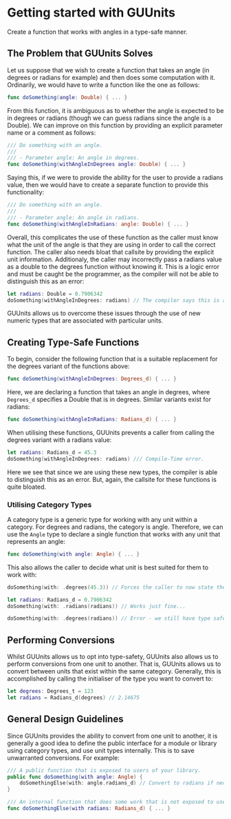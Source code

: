 # Getting started with GUUnits

Create a function that works with angles in a type-safe manner.

## The Problem that GUUnits Solves

Let us suppose that we wish to create a function that takes an angle (in degrees or radians for example) and then does some computation with it. Ordinarily, we would have to write a function like the one as follows:

```swift
func doSomething(angle: Double) { ... }
```

From this function, it is ambiguous as to whether the angle is expected to be in degrees or radians (though we can guess radians since the angle is a Double). We can improve on this function by providing an explicit parameter name or a comment as follows:

```swift
/// Do something with an angle.
///
/// - Parameter angle: An angle in degrees.
func doSomething(withAngleInDegrees angle: Double) { ... }
```

Saying this, if we were to provide the ability for the user to provide a radians value, then we would have to create a separate function to provide this functionality:

```swift
/// Do something with an angle.
///
/// - Parameter angle: An angle in radians.
func doSomething(withAngleInRadians: angle: Double) { ... }
```

Overall, this complicates the use of these function as the caller must know what the unit of the angle is that they are using in order to call the correct function. The caller also needs bloat that callsite by providing the explicit unit information. Additionaly, the caller may incorrectly pass a radians value as a double to the degrees function without knowing it. This is a logic error and must be caught be the programmer, as the compiler will not be able to distinguish this as an error:

```swift
let radians: Double = 0.7906342
doSomething(withAngleInDegrees: radians) // The compiler says this is absolutely fine.
```

GUUnits allows us to overcome these issues through the use of new numeric types that are associated with particular units.

## Creating Type-Safe Functions

To begin, consider the following function that is a suitable replacement for the degrees variant of the functions above:

```swift
func doSomething(withAngleInDegrees: Degrees_d) { ... }
```

Here, we are declaring a function that takes an angle in degrees, where `Degrees_d` specifies a Double that is in degrees. Similar variants exist for radians:

```swift
func doSomething(withAngleInRadians: Radians_d) { ... }
```

When utilising these functions, GUUnits prevents a caller from calling the degrees variant with a radians value:

```swift
let radians: Radians_d = 45.3
doSomething(withAngleInDegrees: radians) /// Compile-Time error.
```

Here we see that since we are using these new types, the compiler is able to distinguish this as an error. But, again, the callsite for these functions is quite bloated.

### Utilising Category Types

A category type is a generic type for working with any unit within a category. For degrees and radians, the category is angle. Therefore, we can use the `Angle` type to declare a single function that works with any unit that represents an angle:

```swift
func doSomething(with angle: Angle) { ... }
```

This also allows the caller to decide what unit is best suited for them to work with:

```swift
doSomething(with: .degrees(45.3)) // Forces the caller to now state the units they are using.

let radians: Radians_d = 0.7906342
doSomething(with: .radians(radians)) // Works just fine...

doSomething(with: .degrees(radians)) // Error - we still have type safety here.
```

## Performing Conversions

Whilst GUUnits allows us to opt into type-safety, GUUnits also allows us to perform conversions from one unit to another. That is, GUUnits allows us to convert between units that exist within the same category. Generally, this is accomplished by calling the initialiser of the type you want to convert to:

```swift
let degrees: Degrees_t = 123
let radians = Radians_d(degrees) // 2.14675
```

## General Design Guidelines

Since GUUnits provides the ability to convert from one unit to another, it is generally a good idea to define the public interface for a module or library using category types, and use unit types internally. This is to save unwarranted conversions. For example:

```swift
/// A public function that is exposed to users of your library.
public func doSomething(with angle: Angle) {
    doSomethingElse(with: angle.radians_d) // Convert to radians if necessary...
}

/// An internal function that does some work that is not exposed to users of your library.
func doSomethingElse(with radians: Radians_d) { ... }
```
